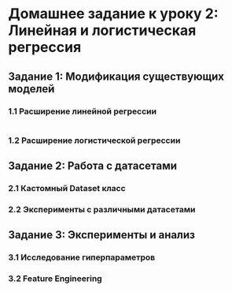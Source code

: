 # Домашнее задание к уроку 2: Линейная и логистическая регрессия

## Задание 1: Модификация существующих моделей

### 1.1 Расширение линейной регрессии
```python

```
### 1.2 Расширение логистической регрессии

## Задание 2: Работа с датасетами

### 2.1 Кастомный Dataset класс
### 2.2 Эксперименты с различными датасетами

## Задание 3: Эксперименты и анализ

### 3.1 Исследование гиперпараметров
### 3.2 Feature Engineering
